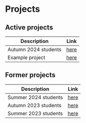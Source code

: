 # Projects

## Active projects

Description          |Link
---------------------|--------------------------------------------------------------------------------------------
Autumn 2024 students |[here](https://github.com/programming-formalisms/programming_formalisms_project_autumn_2024)
Example project      |[here](https://github.com/programming-formalisms/programming_formalisms_example_project)

## Former projects

Description          |Link
---------------------|--------------------------------------------------------------------------------------------
Summer 2024 students |[here](https://github.com/programming-formalisms/programming_formalisms_project_summer_2024)
Autumn 2023 students |[here](https://github.com/programming-formalisms/programming_formalisms_project_autumn_2023)
Summer 2023 students |[here](https://github.com/programming-formalisms/programming_formalisms_project_summer_2023)
